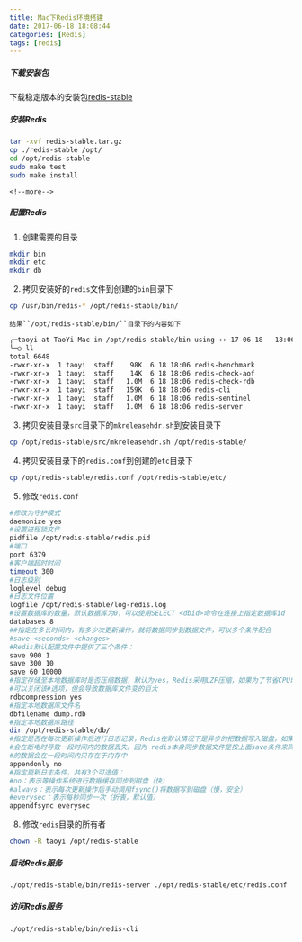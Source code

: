 ```yaml
---
title: Mac下Redis环境搭建
date: 2017-06-18 18:08:44
categories: [Redis]
tags: [redis]
---
```


##### 下载安装包
下载稳定版本的安装包[redis-stable](http://download.redis.io/redis-stable.tar.gz)

##### 安装Redis
```bash
tar -xvf redis-stable.tar.gz
cp ./redis-stable /opt/
cd /opt/redis-stable
sudo make test
sudo make install
```

    <!--more-->


##### 配置Redis
1. 创建需要的目录
```bash
mkdir bin
mkdir etc
mkdir db
```
2. 拷贝安装好的``redis``文件到创建的``bin``目录下
```bash
cp /usr/bin/redis-* /opt/redis-stable/bin/
```
	结果``/opt/redis-stable/bin/``目录下的内容如下
```bash
╭─taoyi at TaoYi-Mac in /opt/redis-stable/bin using ‹› 17-06-18 - 18:06:48
╰─○ ll
total 6648
-rwxr-xr-x  1 taoyi  staff    98K  6 18 18:06 redis-benchmark
-rwxr-xr-x  1 taoyi  staff    14K  6 18 18:06 redis-check-aof
-rwxr-xr-x  1 taoyi  staff   1.0M  6 18 18:06 redis-check-rdb
-rwxr-xr-x  1 taoyi  staff   159K  6 18 18:06 redis-cli
-rwxr-xr-x  1 taoyi  staff   1.0M  6 18 18:06 redis-sentinel
-rwxr-xr-x  1 taoyi  staff   1.0M  6 18 18:06 redis-server
```

3. 拷贝安装目录``src``目录下的``mkreleasehdr.sh``到安装目录下
```bash
cp /opt/redis-stable/src/mkreleasehdr.sh /opt/redis-stable/
```

4. 拷贝安装目录下的``redis.conf``到创建的``etc``目录下
```bash
cp /opt/redis-stable/redis.conf /opt/redis-stable/etc/
```

5. 修改``redis.conf``
```bash
#修改为守护模式
daemonize yes
#设置进程锁文件
pidfile /opt/redis-stable/redis.pid
#端口
port 6379
#客户端超时时间
timeout 300
#日志级别
loglevel debug
#日志文件位置
logfile /opt/redis-stable/log-redis.log
#设置数据库的数量，默认数据库为0，可以使用SELECT <dbid>命令在连接上指定数据库id
databases 8
##指定在多长时间内，有多少次更新操作，就将数据同步到数据文件，可以多个条件配合
#save <seconds> <changes>
#Redis默认配置文件中提供了三个条件：
save 900 1
save 300 10
save 60 10000
#指定存储至本地数据库时是否压缩数据，默认为yes，Redis采用LZF压缩，如果为了节省CPU时间，
#可以关闭该#选项，但会导致数据库文件变的巨大
rdbcompression yes
#指定本地数据库文件名
dbfilename dump.rdb
#指定本地数据库路径
dir /opt/redis-stable/db/
#指定是否在每次更新操作后进行日志记录，Redis在默认情况下是异步的把数据写入磁盘，如果不开启，可能
#会在断电时导致一段时间内的数据丢失。因为 redis本身同步数据文件是按上面save条件来同步的，所以有
#的数据会在一段时间内只存在于内存中
appendonly no
#指定更新日志条件，共有3个可选值：
#no：表示等操作系统进行数据缓存同步到磁盘（快）
#always：表示每次更新操作后手动调用fsync()将数据写到磁盘（慢，安全）
#everysec：表示每秒同步一次（折衷，默认值）
appendfsync everysec
```

8. 修改``redis``目录的所有者
```bash
chown -R taoyi /opt/redis-stable
```

##### 启动Redis服务
```bash
./opt/redis-stable/bin/redis-server ./opt/redis-stable/etc/redis.conf
```

##### 访问Redis服务
```bash
./opt/redis-stable/bin/redis-cli
```